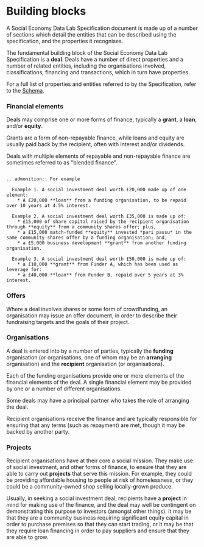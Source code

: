 # Building blocks

A Social Economy Data Lab Specification document is made up of a number of sections which detail the entities that can be described using the specification, and the properties it recognises.

The fundamental building block of the Social Economy Data Lab Specification is a **deal**. Deals have a number of direct properties and a number of related entities, including the organisations involved, classifications, financing and transactions, which in turn have properties.

For a full list of properties and entities referred to by the Specification, refer to the [Schema](../../schema_reference/).

### Financial elements

Deals may comprise one or more forms of finance, typically a **grant**, a **loan**, and/or **equity**.

Grants are a form of non-repayable finance, while loans and equity are usually paid back by the recipient, often with interest and/or dividends.

Deals with multiple elements of repayable and non-repayable finance are sometimes referred to as "blended finance".

```eval_rst

.. admonition:: For example

  Example 1. A social investment deal worth £20,000 made up of one element:  
    * A £20,000 **loan** from a funding organisation, to be repaid over 10 years at 4.5% interest.

  Example 2. A social investment deal worth £35,000 is made up of:  
    * £15,000 of share capital raised by the recipient organisation through **equity** from a community shares offer; plus,
    * a £15,000 match-funded **equity** invested *pari passu* in the same community shares offer by a funding organisation; and,  
    * a £5,000 business development **grant** from another funding organisation.  

  Example 3. A social investment deal worth £50,000 is made up of:  
    * a £10,000 **grant** from Funder A, which has been used as leverage for:  
    * a £40,000 **loan** from Funder B, repaid over 5 years at 3% interest.  

```

### Offers

Where a deal involves shares or some form of crowdfunding, an organisation may issue an offer document, in order to describe their fundraising targets and the goals of their project.

### Organisations

A deal is entered into by a number of parties, typically the **funding** organisation (or organisations, one of whom may be an **arranging** organisation) and the **recipient** organisation (or organisations).

Each of the funding organisations provide one or more elements of the financial elements of the deal. A single financial element may be provided by one or a number of different organisations.

Some deals may have a principal partner who takes the role of arranging the deal.

Recipient organisations receive the finance and are typically responsible for ensuring that any terms (such as repayment) are met, though it may be backed by another party.

### Projects

Recipient organisations have at their core a social mission. They make use of social investment, and other forms of finance, to ensure that they are able to carry out **projects** that serve this mission. For example, they could be providing affordable housing to people at risk of homelessness, or they could be a community-owned shop selling locally-grown produce.

Usually, in seeking a social investment deal, recipients have a **project** in mind for making use of the finance, and the deal may well be contingent on demonstrating this purpose to investors (amongst other things). It may be that they are a community business requiring significant equity capital in order to purchase premises so that they can start trading, or it may be that they require loan financing in order to pay suppliers and ensure that they are able to grow.


